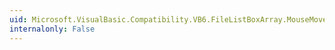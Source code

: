 ```yaml
---
uid: Microsoft.VisualBasic.Compatibility.VB6.FileListBoxArray.MouseMove
internalonly: False
---
```

